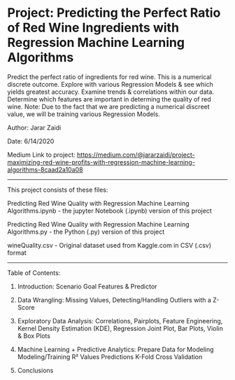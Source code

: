 # Project: Predicting the Perfect Ratio of Red Wine Ingredients with Regression Machine Learning Algorithms
 Predict the perfect ratio of ingredients for red wine. This is a numerical discrete outcome. 
 Explore with various Regression Models &amp; see which yields  greatest accuracy.
 Examine trends &amp; correlations within our data. 
 Determine which features are important in determing the quality of red wine. 
 Note: Due to the fact that we are predicting a numerical discreet value, we will be training various Regression Models.

Author: Jarar Zaidi

Date: 6/14/2020

Medium Link to project: https://medium.com/@jararzaidi/project-maximizing-red-wine-profits-with-regression-machine-learning-algorithms-8caad2a10a08

---------
This project consists of these files:

Predicting Red Wine Quality with Regression Machine Learning Algorithms.ipynb - the jupyter Notebook (.ipynb) version of this project 

Predicting Red Wine Quality with Regression Machine Learning Algorithms.py - the Python (.py) version of this project 

wineQuality.csv - Original dataset used from Kaggle.com in CSV (.csv) format

---------
Table of Contents:  

1. Introduction:
    Scenario
    Goal
    Features & Predictor

2. Data Wrangling:
    Missing Values,
    Detecting/Handling Outliers with a Z-Score
    
3. Exploratory Data Analysis:
   Correlations, 
   Pairplots,
   Feature Engineering, 
   Kernel Density Estimation (KDE), 
   Regression Joint Plot,
   Bar Plots, 
   Violin & Box Plots
    

4. Machine Learning + Predictive Analytics:
    Prepare Data for Modeling
    Modeling/Training
    R² Values
    Predictions
    K-Fold Cross Validation
  
5. Conclusions

